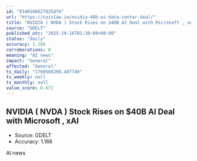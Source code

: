 ```yaml
---
id: "9340248627825df6"
url: "https://coinlaw.io/nvidia-40b-ai-data-center-deal/"
title: "NVIDIA ( NVDA ) Stock Rises on $40B AI Deal with Microsoft , xAI"
source: "GDELT"
published_utc: "2025-10-16T01:30:00+00:00"
status: "daily"
accuracy: 1.166
corroborations: 0
meaning: "AI news"
impact: "General"
affected: "General"
ts_daily: "1760588298.407749"
ts_weekly: null
ts_monthly: null
value_score: 0.671
---
```

## NVIDIA ( NVDA ) Stock Rises on $40B AI Deal with Microsoft , xAI

- Source: GDELT
- Accuracy: 1.166

AI news
